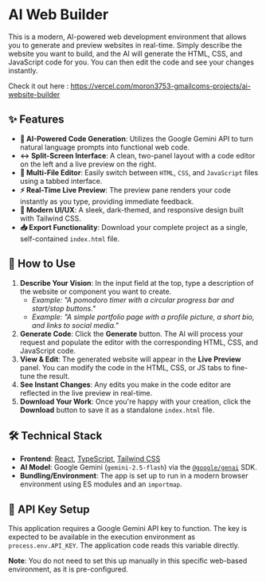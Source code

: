 # AI Web Builder

This is a modern, AI-powered web development environment that allows you to generate and preview websites in real-time. Simply describe the website you want to build, and the AI will generate the HTML, CSS, and JavaScript code for you. You can then edit the code and see your changes instantly.


Check it out here : https://vercel.com/moron3753-gmailcoms-projects/ai-website-builder


## ✨ Features

- **🤖 AI-Powered Code Generation**: Utilizes the Google Gemini API to turn natural language prompts into functional web code.
- **↔️ Split-Screen Interface**: A clean, two-panel layout with a code editor on the left and a live preview on the right.
- **📝 Multi-File Editor**: Easily switch between `HTML`, `CSS`, and `JavaScript` files using a tabbed interface.
- **⚡ Real-Time Live Preview**: The preview pane renders your code instantly as you type, providing immediate feedback.
- **🎨 Modern UI/UX**: A sleek, dark-themed, and responsive design built with Tailwind CSS.
- **📥 Export Functionality**: Download your complete project as a single, self-contained `index.html` file.

## 🚀 How to Use

1.  **Describe Your Vision**: In the input field at the top, type a description of the website or component you want to create.
    -   *Example: "A pomodoro timer with a circular progress bar and start/stop buttons."*
    -   *Example: "A simple portfolio page with a profile picture, a short bio, and links to social media."*
2.  **Generate Code**: Click the **Generate** button. The AI will process your request and populate the editor with the corresponding HTML, CSS, and JavaScript code.
3.  **View & Edit**: The generated website will appear in the **Live Preview** panel. You can modify the code in the HTML, CSS, or JS tabs to fine-tune the result.
4.  **See Instant Changes**: Any edits you make in the code editor are reflected in the live preview in real-time.
5.  **Download Your Work**: Once you're happy with your creation, click the **Download** button to save it as a standalone `index.html` file.

## 🛠️ Technical Stack

-   **Frontend**: [React](https://reactjs.org/), [TypeScript](https://www.typescriptlang.org/), [Tailwind CSS](https://tailwindcss.com/)
-   **AI Model**: Google Gemini (`gemini-2.5-flash`) via the [`@google/genai`](https://www.npmjs.com/package/@google/genai) SDK.
-   **Bundling/Environment**: The app is set up to run in a modern browser environment using ES modules and an `importmap`.

## 🔑 API Key Setup

This application requires a Google Gemini API key to function. The key is expected to be available in the execution environment as `process.env.API_KEY`. The application code reads this variable directly.

**Note**: You do not need to set this up manually in this specific web-based environment, as it is pre-configured.
